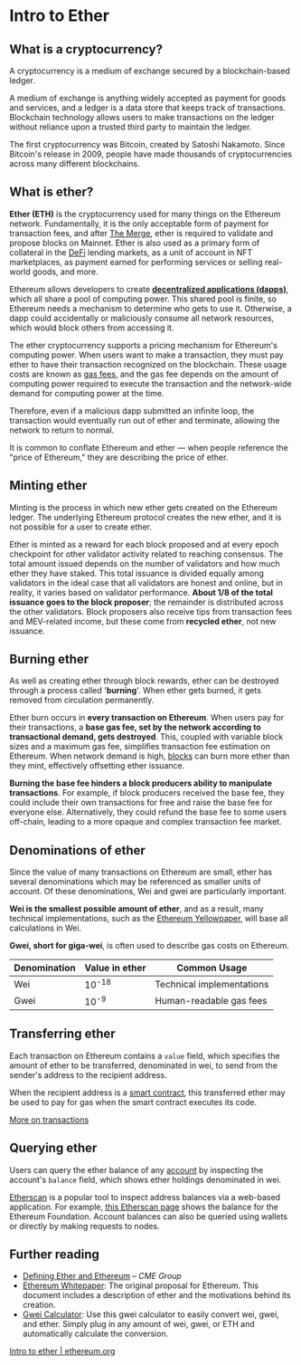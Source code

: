 # Intro to Ether

## What is a cryptocurrency?

A cryptocurrency is a medium of exchange secured by a blockchain-based ledger.

A medium of exchange is anything widely accepted as payment for goods and services, and a ledger is a data store that keeps track of transactions. Blockchain technology allows users to make transactions on the ledger without reliance upon a trusted third party to maintain the ledger.

The first cryptocurrency was Bitcoin, created by Satoshi Nakamoto. Since Bitcoin's release in 2009, people have made thousands of cryptocurrencies across many different blockchains.

## What is ether?

**Ether (ETH)** is the cryptocurrency used for many things on the Ethereum network. Fundamentally, it is the only acceptable form of payment for transaction fees, and after [The Merge](https://ethereum.org/en/upgrades/merge/), ether is required to validate and propose blocks on Mainnet. Ether is also used as a primary form of collateral in the [DeFi](https://ethereum.org/en/defi/) lending markets, as a unit of account in NFT marketplaces, as payment earned for performing services or selling real-world goods, and more.

Ethereum allows developers to create [**decentralized applications (dapps)**](https://ethereum.org/en/developers/docs/dapps/), which all share a pool of computing power. This shared pool is finite, so Ethereum needs a mechanism to determine who gets to use it. Otherwise, a dapp could accidentally or maliciously consume all network resources, which would block others from accessing it.

The ether cryptocurrency supports a pricing mechanism for Ethereum's computing power. When users want to make a transaction, they must pay ether to have their transaction recognized on the blockchain. These usage costs are known as [gas fees](https://ethereum.org/en/developers/docs/gas/), and the gas fee depends on the amount of computing power required to execute the transaction and the network-wide demand for computing power at the time.

Therefore, even if a malicious dapp submitted an infinite loop, the transaction would eventually run out of ether and terminate, allowing the network to return to normal.

It is common to conflate Ethereum and ether — when people reference the "price of Ethereum," they are describing the price of ether.

## Minting ether

Minting is the process in which new ether gets created on the Ethereum ledger. The underlying Ethereum protocol creates the new ether, and it is not possible for a user to create ether.

Ether is minted as a reward for each block proposed and at every epoch checkpoint for other validator activity related to reaching consensus. The total amount issued depends on the number of validators and how much ether they have staked. This total issuance is divided equally among validators in the ideal case that all validators are honest and online, but in reality, it varies based on validator performance. **About 1/8 of the total issuance goes to the block proposer**; the remainder is distributed across the other validators. Block proposers also receive tips from transaction fees and MEV-related income, but these come from **recycled ether**, not new issuance.

## Burning ether

As well as creating ether through block rewards, ether can be destroyed through a process called '**burning**'. When ether gets burned, it gets removed from circulation permanently.

Ether burn occurs in **every transaction on Ethereum**. When users pay for their transactions, a **base gas fee, set by the network according to transactional demand, gets destroyed**. This, coupled with variable block sizes and a maximum gas fee, simplifies transaction fee estimation on Ethereum. When network demand is high, [blocks](https://etherscan.io/block/12965263) can burn more ether than they mint, effectively offsetting ether issuance.

**Burning the base fee hinders a block producers ability to manipulate transactions**. For example, if block producers received the base fee, they could include their own transactions for free and raise the base fee for everyone else. Alternatively, they could refund the base fee to some users off-chain, leading to a more opaque and complex transaction fee market.

## Denominations of ether

Since the value of many transactions on Ethereum are small, ether has several denominations which may be referenced as smaller units of account. Of these denominations, Wei and gwei are particularly important.

**Wei is the smallest possible amount of ether**, and as a result, many technical implementations, such as the [Ethereum Yellowpaper](https://ethereum.github.io/yellowpaper/paper.pdf), will base all calculations in Wei.

**Gwei, short for giga-wei**, is often used to describe gas costs on Ethereum.

| Denomination | Value in ether | Common Usage |
| --- | --- | --- |
| Wei | 10<sup>-18</sup> | Technical implementations |
| Gwei | 10<sup>-9</sup> | Human-readable gas fees |

## Transferring ether

Each transaction on Ethereum contains a `value` field, which specifies the amount of ether to be transferred, denominated in wei, to send from the sender's address to the recipient address.

When the recipient address is a [smart contract](https://ethereum.org/en/developers/docs/smart-contracts/), this transferred ether may be used to pay for gas when the smart contract executes its code.

[More on transactions](https://ethereum.org/en/developers/docs/transactions/)

## Querying ether

Users can query the ether balance of any [account](https://ethereum.org/en/developers/docs/accounts/) by inspecting the account's `balance` field, which shows ether holdings denominated in wei.

[Etherscan](https://etherscan.io/) is a popular tool to inspect address balances via a web-based application. For example, [this Etherscan page](https://etherscan.io/address/0xde0b295669a9fd93d5f28d9ec85e40f4cb697bae) shows the balance for the Ethereum Foundation. Account balances can also be queried using wallets or directly by making requests to nodes.

## Further reading

- [Defining Ether and Ethereum](https://www.cmegroup.com/education/courses/introduction-to-ether/defining-ether-and-ethereum.html) – _CME Group_
- [Ethereum Whitepaper](https://ethereum.org/en/whitepaper/): The original proposal for Ethereum. This document includes a description of ether and the motivations behind its creation.
- [Gwei Calculator](https://www.alchemy.com/gwei-calculator): Use this gwei calculator to easily convert wei, gwei, and ether. Simply plug in any amount of wei, gwei, or ETH and automatically calculate the conversion.

[Intro to ether | ethereum.org](https://ethereum.org/en/developers/docs/intro-to-ether/)
